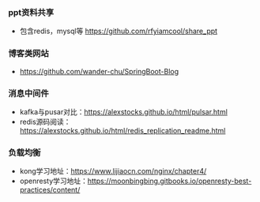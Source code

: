 ### ppt资料共享
- 包含redis，mysql等 https://github.com/rfyiamcool/share_ppt

###  博客类网站
- https://github.com/wander-chu/SpringBoot-Blog

### 消息中间件
- kafka与pusar对比：https://alexstocks.github.io/html/pulsar.html
- redis源码阅读：https://alexstocks.github.io/html/redis_replication_readme.html

### 负载均衡
- kong学习地址：https://www.lijiaocn.com/nginx/chapter4/
- openresty学习地址：https://moonbingbing.gitbooks.io/openresty-best-practices/content/